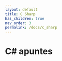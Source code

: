 ```yaml
---
layout: default
title: C Sharp
has_children: true
nav_order: 3
permalink: /docs/c_sharp
---
```


# C# apuntes

